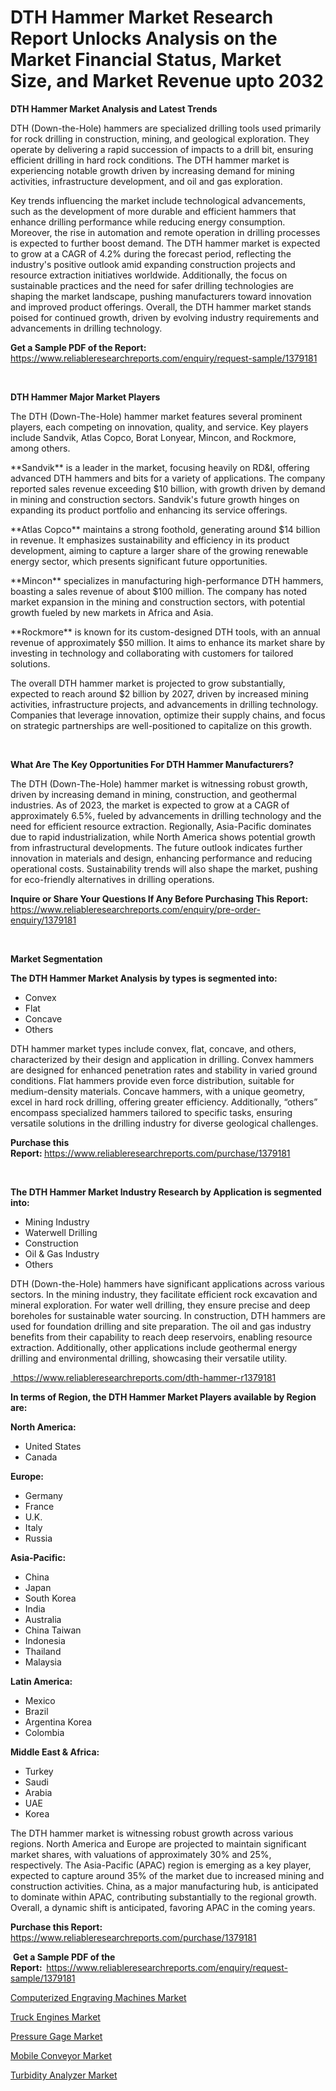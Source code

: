 <p><h1>DTH Hammer Market Research Report Unlocks Analysis on the Market Financial Status, Market Size, and Market Revenue upto 2032</h1></p><p><strong>DTH Hammer Market Analysis and Latest Trends</strong></p>
<p><p>DTH (Down-the-Hole) hammers are specialized drilling tools used primarily for rock drilling in construction, mining, and geological exploration. They operate by delivering a rapid succession of impacts to a drill bit, ensuring efficient drilling in hard rock conditions. The DTH hammer market is experiencing notable growth driven by increasing demand for mining activities, infrastructure development, and oil and gas exploration. </p><p>Key trends influencing the market include technological advancements, such as the development of more durable and efficient hammers that enhance drilling performance while reducing energy consumption. Moreover, the rise in automation and remote operation in drilling processes is expected to further boost demand. The DTH hammer market is expected to grow at a CAGR of 4.2% during the forecast period, reflecting the industry's positive outlook amid expanding construction projects and resource extraction initiatives worldwide. Additionally, the focus on sustainable practices and the need for safer drilling technologies are shaping the market landscape, pushing manufacturers toward innovation and improved product offerings. Overall, the DTH hammer market stands poised for continued growth, driven by evolving industry requirements and advancements in drilling technology.</p></p>
<p><strong>Get a Sample PDF of the Report:&nbsp;</strong> <a href="https://www.reliableresearchreports.com/enquiry/request-sample/1379181?utm_campaign=9&utm_medium=2&utm_source=Github&utm_content=ia&utm_term=16022025&utm_id=dth-hammer">https://www.reliableresearchreports.com/enquiry/request-sample/1379181</a></p>
<p>&nbsp;</p>
<p><strong>DTH Hammer Major Market Players</strong></p>
<p><p>The DTH (Down-The-Hole) hammer market features several prominent players, each competing on innovation, quality, and service. Key players include Sandvik, Atlas Copco, Borat Lonyear, Mincon, and Rockmore, among others.</p><p>**Sandvik** is a leader in the market, focusing heavily on RD&I, offering advanced DTH hammers and bits for a variety of applications. The company reported sales revenue exceeding $10 billion, with growth driven by demand in mining and construction sectors. Sandvik's future growth hinges on expanding its product portfolio and enhancing its service offerings.</p><p>**Atlas Copco** maintains a strong foothold, generating around $14 billion in revenue. It emphasizes sustainability and efficiency in its product development, aiming to capture a larger share of the growing renewable energy sector, which presents significant future opportunities.</p><p>**Mincon** specializes in manufacturing high-performance DTH hammers, boasting a sales revenue of about $100 million. The company has noted market expansion in the mining and construction sectors, with potential growth fueled by new markets in Africa and Asia.</p><p>**Rockmore** is known for its custom-designed DTH tools, with an annual revenue of approximately $50 million. It aims to enhance its market share by investing in technology and collaborating with customers for tailored solutions.</p><p>The overall DTH hammer market is projected to grow substantially, expected to reach around $2 billion by 2027, driven by increased mining activities, infrastructure projects, and advancements in drilling technology. Companies that leverage innovation, optimize their supply chains, and focus on strategic partnerships are well-positioned to capitalize on this growth.</p></p>
<p>&nbsp;</p>
<p><strong>What Are The Key Opportunities For DTH Hammer Manufacturers?</strong></p>
<p><p>The DTH (Down-The-Hole) hammer market is witnessing robust growth, driven by increasing demand in mining, construction, and geothermal industries. As of 2023, the market is expected to grow at a CAGR of approximately 6.5%, fueled by advancements in drilling technology and the need for efficient resource extraction. Regionally, Asia-Pacific dominates due to rapid industrialization, while North America shows potential growth from infrastructural developments. The future outlook indicates further innovation in materials and design, enhancing performance and reducing operational costs. Sustainability trends will also shape the market, pushing for eco-friendly alternatives in drilling operations.</p></p>
<p><strong>Inquire or Share Your Questions If Any Before Purchasing This Report:</strong> <a href="https://www.reliableresearchreports.com/enquiry/pre-order-enquiry/1379181?utm_campaign=9&utm_medium=2&utm_source=Github&utm_content=ia&utm_term=16022025&utm_id=dth-hammer">https://www.reliableresearchreports.com/enquiry/pre-order-enquiry/1379181</a></p>
<p>&nbsp;</p>
<p><strong>Market Segmentation</strong></p>
<p><strong>The DTH Hammer Market Analysis by types is segmented into:</strong></p>
<p><ul><li>Convex</li><li>Flat</li><li>Concave</li><li>Others</li></ul></p>
<p><p>DTH hammer market types include convex, flat, concave, and others, characterized by their design and application in drilling. Convex hammers are designed for enhanced penetration rates and stability in varied ground conditions. Flat hammers provide even force distribution, suitable for medium-density materials. Concave hammers, with a unique geometry, excel in hard rock drilling, offering greater efficiency. Additionally, “others” encompass specialized hammers tailored to specific tasks, ensuring versatile solutions in the drilling industry for diverse geological challenges.</p></p>
<p><strong>Purchase this Report:&nbsp;</strong><a href="https://www.reliableresearchreports.com/purchase/1379181?utm_campaign=9&utm_medium=2&utm_source=Github&utm_content=ia&utm_term=16022025&utm_id=dth-hammer">https://www.reliableresearchreports.com/purchase/1379181</a></p>
<p>&nbsp;</p>
<p><strong>The DTH Hammer Market Industry Research by Application is segmented into:</strong></p>
<p><ul><li>Mining Industry</li><li>Waterwell Drilling</li><li>Construction</li><li>Oil & Gas Industry</li><li>Others</li></ul></p>
<p><p>DTH (Down-the-Hole) hammers have significant applications across various sectors. In the mining industry, they facilitate efficient rock excavation and mineral exploration. For water well drilling, they ensure precise and deep boreholes for sustainable water sourcing. In construction, DTH hammers are used for foundation drilling and site preparation. The oil and gas industry benefits from their capability to reach deep reservoirs, enabling resource extraction. Additionally, other applications include geothermal energy drilling and environmental drilling, showcasing their versatile utility.</p></p>
<p><a href="https://www.reliableresearchreports.com/dth-hammer-r1379181?utm_campaign=9&utm_medium=2&utm_source=Github&utm_content=ia&utm_term=16022025&utm_id=dth-hammer">&nbsp;https://www.reliableresearchreports.com/dth-hammer-r1379181</a></p>
<p><strong>In terms of Region, the DTH Hammer Market Players available by Region are:</strong></p>
<p>
    <p> <strong> North America: </strong>
        <ul>
            <li>United States</li>
            <li>Canada</li>
        </ul>
        </p> 
    <p> <strong> Europe: </strong>
        <ul>
            <li>Germany</li>
            <li>France</li>
            <li>U.K.</li>
            <li>Italy</li>
            <li>Russia</li>
        </ul>
        </p> 
    <p> <strong> Asia-Pacific: </strong>
        <ul>
            <li>China</li>
            <li>Japan</li>
            <li>South Korea</li>
            <li>India</li>
            <li>Australia</li>
            <li>China Taiwan</li>
            <li>Indonesia</li>
            <li>Thailand</li>
            <li>Malaysia</li>
        </ul>
        </p> 
    <p> <strong> Latin America: </strong>
        <ul>
            <li>Mexico</li>
            <li>Brazil</li>
            <li>Argentina Korea</li>
            <li>Colombia</li>
        </ul>
        </p> 
    <p> <strong> Middle East & Africa: </strong>
        <ul>
            <li>Turkey</li>
            <li>Saudi</li>
            <li>Arabia</li>
            <li>UAE</li>
            <li>Korea</li>
        </ul>
    </p>
    </p>
<p><p>The DTH hammer market is witnessing robust growth across various regions. North America and Europe are projected to maintain significant market shares, with valuations of approximately 30% and 25%, respectively. The Asia-Pacific (APAC) region is emerging as a key player, expected to capture around 35% of the market due to increased mining and construction activities. China, as a major manufacturing hub, is anticipated to dominate within APAC, contributing substantially to the regional growth. Overall, a dynamic shift is anticipated, favoring APAC in the coming years.</p></p>
<p><strong>Purchase this Report: </strong><a href="https://www.reliableresearchreports.com/purchase/1379181?utm_campaign=9&utm_medium=2&utm_source=Github&utm_content=ia&utm_term=16022025&utm_id=dth-hammer">https://www.reliableresearchreports.com/purchase/1379181</a></p>
<p>&nbsp;<strong>Get a Sample PDF of the Report:&nbsp;&nbsp;</strong><a href="https://www.reliableresearchreports.com/enquiry/request-sample/1379181?utm_campaign=9&utm_medium=2&utm_source=Github&utm_content=ia&utm_term=16022025&utm_id=dth-hammer">https://www.reliableresearchreports.com/enquiry/request-sample/1379181</a></p>
<p><strong></strong></p>
<p><p><a href="https://github.com/iwciasylvya/Market-Research-Report-List-1/blob/main/computerized-engraving-machines-market.md?utm_campaign=9&utm_medium=2&utm_source=Github&utm_content=ia&utm_term=16022025&utm_id=dth-hammer">Computerized Engraving Machines Market</a></p><p><a href="https://github.com/buqjavesora/Market-Research-Report-List-1/blob/main/truck-engines-market.md?utm_campaign=9&utm_medium=2&utm_source=Github&utm_content=ia&utm_term=16022025&utm_id=dth-hammer">Truck Engines Market</a></p><p><a href="https://github.com/organophelia8282/Market-Research-Report-List-1/blob/main/pressure-gage-market.md?utm_campaign=9&utm_medium=2&utm_source=Github&utm_content=ia&utm_term=16022025&utm_id=dth-hammer">Pressure Gage Market</a></p><p><a href="https://github.com/savannabyun726/Market-Research-Report-List-1/blob/main/mobile-conveyor-market.md?utm_campaign=9&utm_medium=2&utm_source=Github&utm_content=ia&utm_term=16022025&utm_id=dth-hammer">Mobile Conveyor Market</a></p><p><a href="https://github.com/vilolakoreni/Market-Research-Report-List-1/blob/main/turbidity-analyzer-market.md?utm_campaign=9&utm_medium=2&utm_source=Github&utm_content=ia&utm_term=16022025&utm_id=dth-hammer">Turbidity Analyzer Market</a></p></p>